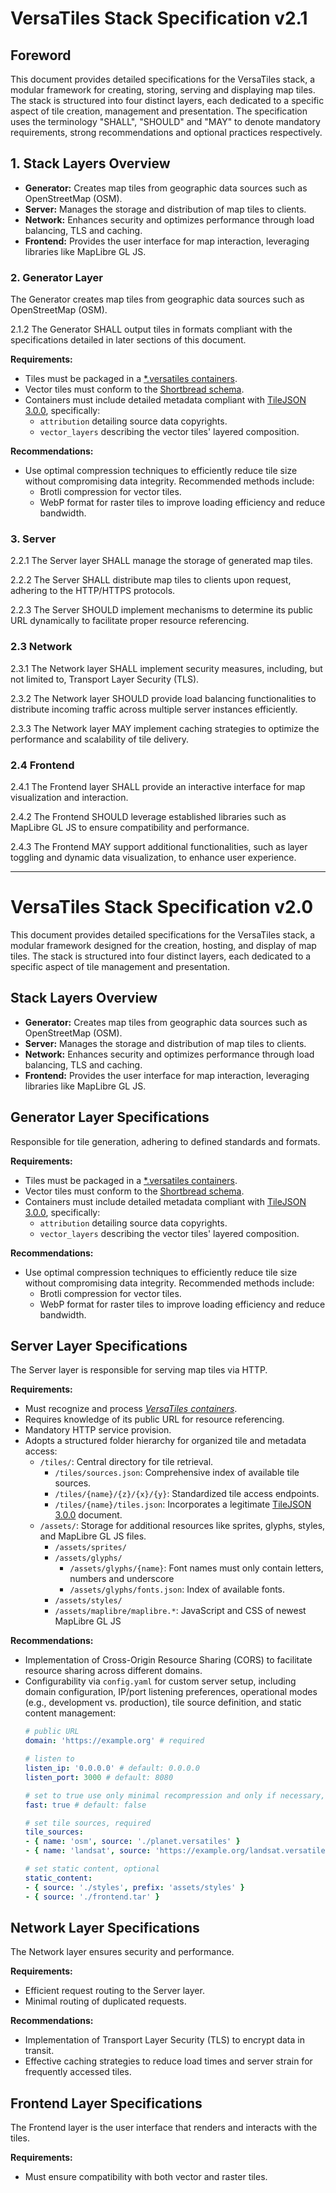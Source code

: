 # VersaTiles Stack Specification v2.1

## Foreword

This document provides detailed specifications for the VersaTiles stack, a modular framework for creating, storing, serving and displaying map tiles. The stack is structured into four distinct layers, each dedicated to a specific aspect of tile creation, management and presentation.
The specification uses the terminology "SHALL", "SHOULD" and "MAY" to denote mandatory requirements, strong recommendations and optional practices respectively.

## 1. Stack Layers Overview

- **Generator:** Creates map tiles from geographic data sources such as OpenStreetMap (OSM).
- **Server:** Manages the storage and distribution of map tiles to clients.
- **Network:** Enhances security and optimizes performance through load balancing, TLS and caching.
- **Frontend:** Provides the user interface for map interaction, leveraging libraries like MapLibre GL JS.

### 2. Generator Layer

The Generator creates map tiles from geographic data sources such as OpenStreetMap (OSM).

[^req]: <b id="req-2.1">Requirement 2.1</b> The Generator layer SHALL produce map tiles based on input from geographic data sources, such as OpenStreetMap (OSM).

2.1.2 The Generator SHALL output tiles in formats compliant with the specifications detailed in later sections of this document.

**Requirements:**
- Tiles must be packaged in a [*.versatiles containers](container/readme.md).
- Vector tiles must conform to the [Shortbread schema](https://shortbread-tiles.org/).
- Containers must include detailed metadata compliant with [TileJSON 3.0.0](https://github.com/mapbox/tilejson-spec/tree/master/3.0.0), specifically:
  - `attribution` detailing source data copyrights.
  - `vector_layers` describing the vector tiles' layered composition.

**Recommendations:**
- Use optimal compression techniques to efficiently reduce tile size without compromising data integrity. Recommended methods include:
  - Brotli compression for vector tiles.
  - WebP format for raster tiles to improve loading efficiency and reduce bandwidth.

### 3. Server

2.2.1 The Server layer SHALL manage the storage of generated map tiles.

2.2.2 The Server SHALL distribute map tiles to clients upon request, adhering to the HTTP/HTTPS protocols.

2.2.3 The Server SHOULD implement mechanisms to determine its public URL dynamically to facilitate proper resource referencing.

### 2.3 Network

2.3.1 The Network layer SHALL implement security measures, including, but not limited to, Transport Layer Security (TLS).

2.3.2 The Network layer SHOULD provide load balancing functionalities to distribute incoming traffic across multiple server instances efficiently.

2.3.3 The Network layer MAY implement caching strategies to optimize the performance and scalability of tile delivery.

### 2.4 Frontend

2.4.1 The Frontend layer SHALL provide an interactive interface for map visualization and interaction.

2.4.2 The Frontend SHOULD leverage established libraries such as MapLibre GL JS to ensure compatibility and performance.

2.4.3 The Frontend MAY support additional functionalities, such as layer toggling and dynamic data visualization, to enhance user experience.




---



# VersaTiles Stack Specification v2.0

This document provides detailed specifications for the VersaTiles stack, a modular framework designed for the creation, hosting, and display of map tiles. The stack is structured into four distinct layers, each dedicated to a specific aspect of tile management and presentation.

## Stack Layers Overview

- **Generator:** Creates map tiles from geographic data sources such as OpenStreetMap (OSM).
- **Server:** Manages the storage and distribution of map tiles to clients.
- **Network:** Enhances security and optimizes performance through load balancing, TLS and caching.
- **Frontend:** Provides the user interface for map interaction, leveraging libraries like MapLibre GL JS.

## Generator Layer Specifications

Responsible for tile generation, adhering to defined standards and formats.

**Requirements:**
- Tiles must be packaged in a [*.versatiles containers](container/readme.md).
- Vector tiles must conform to the [Shortbread schema](https://shortbread-tiles.org/).
- Containers must include detailed metadata compliant with [TileJSON 3.0.0](https://github.com/mapbox/tilejson-spec/tree/master/3.0.0), specifically:
  - `attribution` detailing source data copyrights.
  - `vector_layers` describing the vector tiles' layered composition.

**Recommendations:**
- Use optimal compression techniques to efficiently reduce tile size without compromising data integrity. Recommended methods include:
  - Brotli compression for vector tiles.
  - WebP format for raster tiles to improve loading efficiency and reduce bandwidth.

## Server Layer Specifications

The Server layer is responsible for serving map tiles via HTTP.

**Requirements:**
- Must recognize and process [*VersaTiles containers*](container/readme.md).
- Requires knowledge of its public URL for resource referencing.
- Mandatory HTTP service provision.
- Adopts a structured folder hierarchy for organized tile and metadata access:
  - `/tiles/`: Central directory for tile retrieval.
    - `/tiles/sources.json`: Comprehensive index of available tile sources.
    - `/tiles/{name}/{z}/{x}/{y}`: Standardized tile access endpoints.
    - `/tiles/{name}/tiles.json`: Incorporates a legitimate [TileJSON 3.0.0](https://github.com/mapbox/tilejson-spec/tree/master/3.0.0) document.
  - `/assets/`: Storage for additional resources like sprites, glyphs, styles, and MapLibre GL JS files.
    - `/assets/sprites/`
    - `/assets/glyphs/`
      - `/assets/glyphs/{name}`: Font names must only contain letters, numbers and underscore
      - `/assets/glyphs/fonts.json`: Index of available fonts.
    - `/assets/styles/`
    - `/assets/maplibre/maplibre.*`: JavaScript and CSS of newest MapLibre GL JS

**Recommendations:**
- Implementation of Cross-Origin Resource Sharing (CORS) to facilitate resource sharing across different domains.
- Configurability via `config.yaml` for custom server setup, including domain configuration, IP/port listening preferences, operational modes (e.g., development vs. production), tile source definition, and static content management:
	```yaml
	# public URL
	domain: 'https://example.org' # required

	# listen to
	listen_ip: '0.0.0.0' # default: 0.0.0.0
	listen_port: 3000 # default: 8080

	# set to true use only minimal recompression and only if necessary, e.g. for development
	fast: true # default: false

	# set tile sources, required
	tile_sources:
	- { name: 'osm', source: './planet.versatiles' }
	- { name: 'landsat', source: 'https://example.org/landsat.versatiles' }

	# set static content, optional
	static_content:
	- { source: './styles', prefix: 'assets/styles' }
	- { source: './frontend.tar' }
	```

## Network Layer Specifications

The Network layer ensures security and performance.

**Requirements:**
- Efficient request routing to the Server layer.
- Minimal routing of duplicated requests.

**Recommendations:**
- Implementation of Transport Layer Security (TLS) to encrypt data in transit.
- Effective caching strategies to reduce load times and server strain for frequently accessed tiles.

## Frontend Layer Specifications

The Frontend layer is the user interface that renders and interacts with the tiles.

**Requirements:**
- Must ensure compatibility with both vector and raster tiles.
